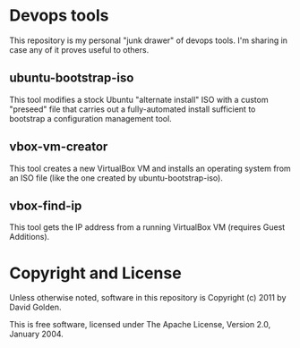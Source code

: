 # Devops tools

This repository is my personal "junk drawer" of devops tools.  I'm sharing
in case any of it proves useful to others.

## ubuntu-bootstrap-iso

This tool modifies a stock Ubuntu "alternate install" ISO with a custom
"preseed" file that carries out a fully-automated install sufficient to
bootstrap a configuration management tool.

## vbox-vm-creator

This tool creates a new VirtualBox VM and installs an operating system
from an ISO file (like the one created by ubuntu-bootstrap-iso).

## vbox-find-ip

This tool gets the IP address from a running VirtualBox VM (requires
Guest Additions).

# Copyright and License

Unless otherwise noted, software in this repository is Copyright (c) 2011 by
David Golden.
 
This is free software, licensed under The Apache License, Version 2.0, January
2004.

